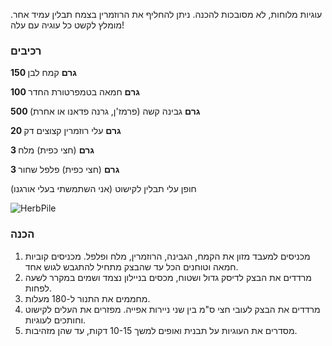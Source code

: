 עוגיות מלוחות, לא מסובכות להכנה. ניתן להחליף את הרוזמרין בצמח תבלין עמיד אחר. מומלץ לקשט כל עוגיה עם עלה!

### רכיבים

**150 גרם** קמח לבן

**100 גרם** חמאה בטמפרטורת החדר

**500 גרם** גבינה קשה (פרמז'ן, גרנה פדאנו או אחרת)

**20 גרם** עלי רוזמרין קצוצים דק

**3 גרם** (חצי כפית) מלח

**3 גרם** (חצי כפית) פלפל שחור

חופן עלי תבלין לקישוט (אני השתמשתי בעלי אורגנו)



![HerbPile](sesame.jpg)

### הכנה

1. מכניסים למעבד מזון את הקמח, הגבינה, הרוזמרין, מלח ופלפל. מכניסים קוביות חמאה וטוחנים הכל עד שהבצק מתחיל להתגבש לגוש אחד.
2. מרדדים את הבצק לדיסק גדול ושטוח, מכסים בניילון נצמד ושמים במקרר לשעה לפחות.
3. מחממים את התנור ל-180 מעלות.
4. מרדדים את הבצק לעובי חצי ס"מ בין שני ניירות אפייה. מפזרים את העלים לקישוט וחותכים לעוגיות.
5. מסדרים את העוגיות על תבנית ואופים למשך 10-15 דקות, עד שהן מזהיבות. 